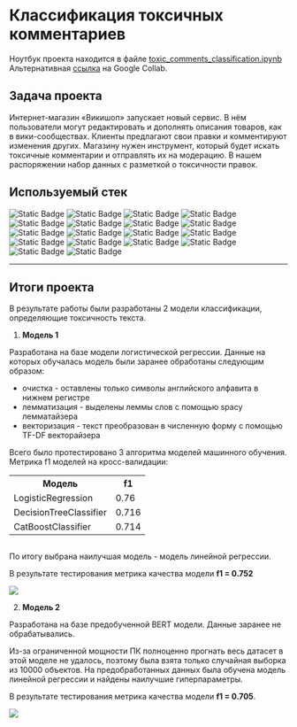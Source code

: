 # Классификация токсичных комментариев
Ноутбук проекта находится в файле [toxic_comments_classification.ipynb](https://github.com/ArtemV0ronin/toxic_comments_classification/blob/main/toxic_comments_classification.ipynb)  
Альтернативная [ссылка](https://colab.research.google.com/drive/1uYcvDLjShoEVHigql75q5KGoulXm4gLK#offline=true&sandboxMode=true) на Google Collab.

## Задача проекта
Интернет-магазин «Викишоп» запускает новый сервис. В нём пользователи могут редактировать и дополнять описания товаров, как в вики-сообществах. Клиенты предлагают свои правки и комментируют изменения других. Магазину нужен инструмент, который будет искать токсичные комментарии и отправлять их на модерацию. В нашем распоряжении набор данных с разметкой о токсичности правок.

## Используемый стек
![Static Badge](https://img.shields.io/badge/BertModel-red)
![Static Badge](https://img.shields.io/badge/TfidfVectorizer-red)
![Static Badge](https://img.shields.io/badge/WordNetLemmatizer-red)
![Static Badge](https://img.shields.io/badge/re-red)
![Static Badge](https://img.shields.io/badge/nltk-red)
![Static Badge](https://img.shields.io/badge/torch-red)
![Static Badge](https://img.shields.io/badge/spacy-red)
![Static Badge](https://img.shields.io/badge/sklearn-red)
![Static Badge](https://img.shields.io/badge/LogisticRegression-red)
![Static Badge](https://img.shields.io/badge/DecisionTreeClassifier-red)
![Static Badge](https://img.shields.io/badge/CatBoostClassifier-red)
![Static Badge](https://img.shields.io/badge/Pipeline-red)
![Static Badge](https://img.shields.io/badge/GridSearchCV-red)
![Static Badge](https://img.shields.io/badge/matplotlib-red)
![Static Badge](https://img.shields.io/badge/pandas-red)
![Static Badge](https://img.shields.io/badge/numpy-red)
![Static Badge](https://img.shields.io/badge/tqdm-red)
![Static Badge](https://img.shields.io/badge/time-red)

---

## Итоги проекта

В результате работы были разработаны 2 модели классификации, определяющие токсичность текста.

1. <b>Модель 1</b>

Разработана на базе модели логистической регрессии. Данные на которых обучалась модель были заранее обработаны следующим образом:
- очистка - оставлены только символы английского алфавита в нижнем регистре
- лемматизация - выделены леммы слов с помощью spacy лемматайзера 
- векторизация - текст преобразован в численную форму с помощью TF-DF векторайзера

Всего было протестировано 3 алгоритма моделей машинного обучения. Метрика f1 моделей на кросс-валидации:

<table>
<tr>
  <th>Модель</th>
  <th>f1</th>
</tr>
<tr>
  <td>LogisticRegression</td>
  <td>0.76</td>
</tr>
<tr>
  <td>DecisionTreeClassifier</td>
  <td>0.716</td>
</tr>
<tr>
  <td>CatBoostClassifier</td>
  <td>0.714</td>
</tr>
</table>
<p style="margin-bottom: 30px"></p>

По итогу выбрана наилучшая модель - модель линейной регрессии. 

В результате тестирования метрика качества модели **f1 = 0.752**

<img src="https://drive.google.com/uc?export=view&id=1GA2_NVRbvH2VSFbf1KY42YT3oTsM8y9G">

2. <b>Модель 2</b>

Разработана на базе предобученной BERT модели. Данные заранее не обрабатывались.

Из-за ограниченной мощности ПК полноценно прогнать весь датасет в этой моделе не удалось, поэтому была взята только случайная выборка из 10000 объектов. На предобработанных данных была обучена модель линейной регрессии и найдены наилучшие гиперпараметры. 

В результате тестирования метрика качества модели <b>f1 = 0.705</b>.

<img src="https://drive.google.com/uc?export=view&id=1YLzut8T2-K6Q02KefUYyX31yhoToPCsy">
